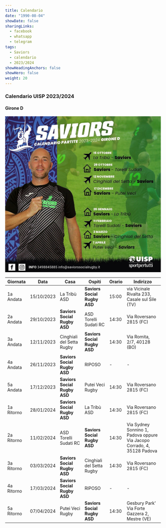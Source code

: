 ```yaml
---
title: Calendario
date: "1990-08-04"
showDate: false
sharingLinks:
  - facebook
  - whatsapp
  - telegram
tags:
  - Saviors
  - calendario
  - 2023/2024
showHeadingAnchors: false
showHero: false
weight: 20
---
```


### Calendario UISP 2023/2024

#### Girone D

![](./featured.jpg)

| Giornata   | Data       | Casa                         | Ospiti                       | Orario | Indirizzo                                                               |
| ---------- | ---------- | ---------------------------- | ---------------------------- | ------ | ----------------------------------------------------------------------- |
| 1a Andata  | 15/10/2023 | La Tribù ASD                 | **Saviors Social Rugby ASD** | 15:00  | via Vicinale Rivalta 233, Casale sul Sile (TV)                          |
| 2a Andata  | 29/10/2023 | **Saviors Social Rugby ASD** | ASD Torelli Sudati RC        | 14:30  | Via Roversano 2815 (FC)                                                 |
| 3a Andata  | 12/11/2023 | Cinghiali del Setta Rugby    | **Saviors Social Rugby ASD** | 14:30  | Via Romita, 2/7, 40128 (BO)                                             |
| 4a Andata  | 26/11/2023 | **Saviors Social Rugby ASD** | RIPOSO                       | -      | -                                                                       |
| 5a Andata  | 17/12/2023 | **Saviors Social Rugby ASD** | Putei Veci Rugby             | 14:30  | Via Roversano 2815 (FC)                                                 |
| 1a Ritorno | 28/01/2024 | **Saviors Social Rugby ASD** | La Tribù ASD                 | 14:30  | Via Roversano 2815 (FC)                                                 |
| 2a Ritorno | 11/02/2024 | ASD Torelli Sudati RC        | **Saviors Social Rugby ASD** | 14:30  | Via Sydney Sonnino 1, Padova oppure Via Jacopo Corrado, 4, 35128 Padova |
| 3a Ritorno | 03/03/2024 | **Saviors Social Rugby ASD** | Cinghiali del Setta Rugby    | 14:30  | Via Roversano 2815 (FC)                                                 |
| 4a Ritorno | 17/03/2024 | **Saviors Social Rugby ASD** | RIPOSO                       | -      | -                                                                       |
| 5a Ritorno | 07/04/2024 | Putei Veci Rugby             | **Saviors Social Rugby ASD** | 14:30  | Gesbury Park' Via Forte Gazzera 2, Mestre (VE)                          |
